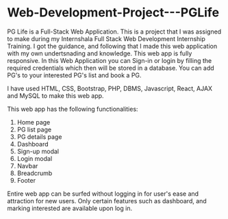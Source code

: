 # Web-Development-Project---PGLife
PG Life is a Full-Stack Web Application. This is a project that I was assigned to make during my Internshala Full Stack Web Development Internship Training. I got the guidance, and following that I made this web application with my own undertsnading and knowledge. 
This web app is fully responsive. In this Web Application you can Sign-in or login by filling the required credentials which then will be stored in a database. You can add PG's to your interested PG's list and book a PG. 

I have used HTML, CSS, Bootstrap, PHP, DBMS, Javascript, React, AJAX and MySQL to make this web app.

This web app has the following functionalities:
1. Home page
2. PG list page
3. PG details page
4. Dashboard
5. Sign-up modal
6. Login modal
7. Navbar
8. Breadcrumb
10. Footer

Entire web app can be surfed without logging in for user's ease and attraction for new users. Only certain features such as dashboard, and marking interested are available upon log in.

